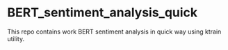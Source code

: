 # BERT_sentiment_analysis_quick
This repo contains work BERT sentiment analysis in quick way using ktrain utility.
